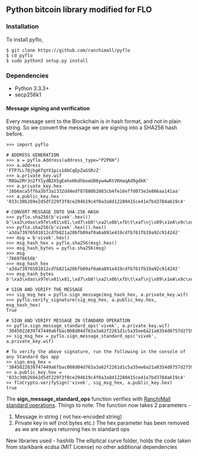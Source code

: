 ## Python bitcoin library modified for FLO

### Installation
To install pyflo, 

    $ git clone https://github.com/ranchimall/pyflo
    $ cd pyflo
    $ sudo python3 setup.py install
    
### Dependencies

* Python 3.3.3+
* secp256k1


#### Message signing and verification 

Every message sent to the Blockchain is in hash format, and not in plain string. So we convert the message we are signing into a SHA256 hash before. 

```
>>> import pyflo

# ADDRESS GENERATION 
>>> a = pyflo.Address(address_type="P2PKH")
>>> a.address
'FTP7LL7QjhgKfqYX1pis18bCqEpZaGSRzZ'
>>> a.private_key.wif
'R8Gw2Mr3n2fY1ydB2X5gEehxHkdhboeUD6yw4wRtVKHaqAd9gdkK'
>>> a.private_key.hex
'16b6aca5ff6a3bf3a1332dd4edf87880b2883cb4fe16effd073e2e866aa141aa'
>>> a.public_key.hex
'033c30b269e2d5df229f3f0ce294b19c4f0a3a8d12280415ce41e7bd3784a619c4'

# CONVERT MESSAGE INTO SHA-256 HASH 
>>> pyflo.sha256(b'vivek'.hex())
b'\xa3\xdas\x97e\x01\x81,\xd7\xb8!\xa2\x0b\xfb\t\xaf\nj\x89\x1eA\x9c\xdf\xb7a\xfb\x19\xa9,\x91BB'
>>> pyflo.sha256(b'vivek'.hex()).hex()
'a3da73976501812cd7b821a20bfb09af0a6a891e419cdfb761fb19a92c914242'
>>> msg = b'vivek'.hex()
>>> msg_hash_hex = pyflo.sha256(msg).hex()
>>> msg_hash_bytes = pyflo.sha256(msg)
>>> msg
'766976656b'
>>> msg_hash_hex
'a3da73976501812cd7b821a20bfb09af0a6a891e419cdfb761fb19a92c914242'
>>> msg_hash_bytes
b'\xa3\xdas\x97e\x01\x81,\xd7\xb8!\xa2\x0b\xfb\t\xaf\nj\x89\x1eA\x9c\xdf\xb7a\xfb\x19\xa9,\x91BB'

# SIGN AND VERIFY THE MESSAGE 
>>> sig_msg_hex = pyflo.sign_message(msg_hash_hex, a.private_key.wif)
>>> pyflo.verify_signature(sig_msg_hex, a.public_key.hex, msg_hash_hex)
True

# SIGN AND VERIFY MESSAGE IN STANDARD OPERATION
>> pyflo.sign_message_standard_ops('vivek', a.private_key.wif)
'3045022039747449a6fbac008d04d763a3a62f2261d1c5a35ee6a21a8354d8757d27593802210085a4d4b9886de6d06c3563c97160c8d70f492ce56f9e00dbcd7276004369402e'
>> sig_msg_hex = pyflo.sign_message_standard_ops('vivek', a.private_key.wif)

# To verify the above signature, run the following in the console of any Standard Ops app 
>> sign_msg_hex = '3045022039747449a6fbac008d04d763a3a62f2261d1c5a35ee6a21a8354d8757d27593802210085a4d4b9886de6d06c3563c97160c8d70f492ce56f9e00dbcd7276004369402e'
>> a.public_key.hex = '033c30b269e2d5df229f3f0ce294b19c4f0a3a8d12280415ce41e7bd3784a619c4'
>> floCrypto.verifySign('vivek', sig_msg_hex, a.public_key.hex) 
true

```

The **sign_message_standard_ops** function verifies with [RanchiMall standard operations](https://github.com/ranchimall/Standard_Operations).
Things to note:
The function now takes 2 parameters -

1. Message in string ( not hex-encoded string)
2. Private key in wif (not bytes etc.)
The hex parameter has been removed as we are always returning hex in standard ops

New libraries used - hashlib
The elliptical curve folder, holds the code taken from starkbank ecdsa (MIT License)
no other additional dependencies

